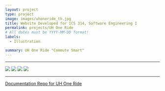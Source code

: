 ```yaml
---
layout: project
type: project
image: images/uhoneride_th.jpg
title: Website Developed for ICS 314, Software Engineering I
permalink: projects/UH One Ride
# All dates must be YYYY-MM-DD format!
labels:
  - Illustration

summary: UH One Ride "Commute Smart"
---
```




<hr>

<img class="ui image" src="{{ site.baseurl }}/images/uhoneride_home.jpg">

<img class="ui image" src="{{ site.baseurl }}/images/uhoneride_offer.jpg">

<img class="ui image" src="{{ site.baseurl }}/images/uhoneride_find.jpg"> 

<img class="ui image" src="{{ site.baseurl }}/images/uhoneride_driverprofile.jpg"> 

<hr>

[Documentation Repo for UH One Ride](https://uh-oneride.github.io/)


